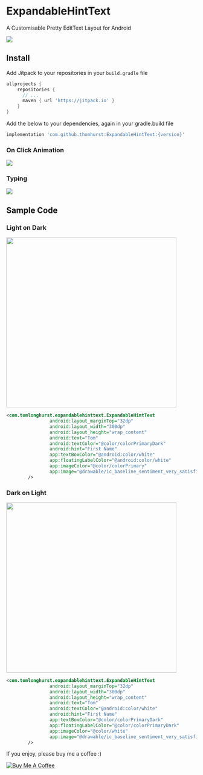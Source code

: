 # ExpandableHintText
A Customisable Pretty EditText Layout for Android

[![](https://jitpack.io/v/thomhurst/ExpandableHintText.svg)](https://jitpack.io/#thomhurst/ExpandableHintText)

## Install

Add Jitpack to your repositories in your `build.gradle` file

```groovy
allprojects {
    repositories {
      // ...
      maven { url 'https://jitpack.io' }
    }
}
```

Add the below to your dependencies, again in your gradle.build file

```groovy
implementation 'com.github.thomhurst:ExpandableHintText:{version}'
```

### On Click Animation
![](https://github.com/thomhurst/ExpandableHintText/blob/master/images/expandable-hinttext-gif.gif)

### Typing
![](https://github.com/thomhurst/ExpandableHintText/blob/master/images/expandable-hinttext-gif2.gif)

## Sample Code
### Light on Dark

<img src="https://github.com/thomhurst/ExpandableHintText/blob/master/images/light-on-dark.png" width="450"/>

```xml
<com.tomlonghurst.expandablehinttext.ExpandableHintText
                android:layout_marginTop="32dp"
                android:layout_width="300dp"
                android:layout_height="wrap_content"
                android:text="Tom"
                android:textColor="@color/colorPrimaryDark"
                android:hint="First Name"
                app:textBoxColor="@android:color/white"
                app:floatingLabelColor="@android:color/white"
                app:imageColor="@color/colorPrimary"
                app:image="@drawable/ic_baseline_sentiment_very_satisfied_24px"
        />
```

### Dark on Light 

<img src="https://github.com/thomhurst/ExpandableHintText/blob/master/images/dark-on-light.png" width="450"/>

```xml
<com.tomlonghurst.expandablehinttext.ExpandableHintText
                android:layout_marginTop="32dp"
                android:layout_width="300dp"
                android:layout_height="wrap_content"
                android:text="Tom"
                android:textColor="@android:color/white"
                android:hint="First Name"
                app:textBoxColor="@color/colorPrimaryDark"
                app:floatingLabelColor="@color/colorPrimaryDark"
                app:imageColor="@color/white"
                app:image="@drawable/ic_baseline_sentiment_very_satisfied_24px"
        />
```

If you enjoy, please buy me a coffee :)

<a href="https://www.buymeacoffee.com/tomhurst" target="_blank"><img src="https://www.buymeacoffee.com/assets/img/custom_images/orange_img.png" alt="Buy Me A Coffee" style="height: auto !important;width: auto !important;" ></a>
